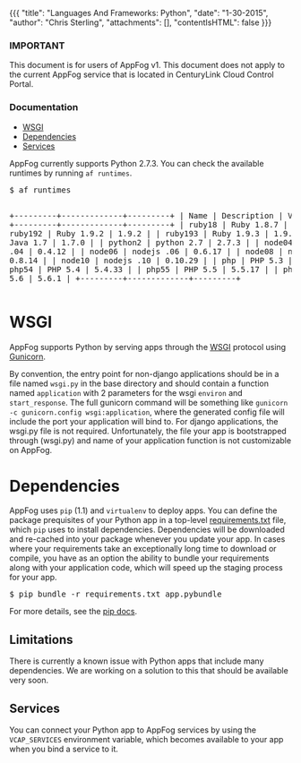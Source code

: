 {{{
  "title": "Languages And Frameworks: Python",
  "date": "1-30-2015",
  "author": "Chris Sterling",
  "attachments": [],
  "contentIsHTML": false
}}}

### IMPORTANT

This document is for users of AppFog v1. This document does not apply to the current AppFog service that is located in CenturyLink Cloud Control Portal.

### Documentation

<ul>
<li><a href="#wsgi">WSGI</a></li>
<li><a href="#dependencies">Dependencies</a></li>
<li><a href="#services">Services</a></li>
</ul>
<p>AppFog currently supports Python 2.7.3. You can check the available runtimes by running <code>af runtimes</code>.</p>
<pre>$ af runtimes

+---------+-------------+---------+
| Name    | Description | Version |
+---------+-------------+---------+
| ruby18  | Ruby 1.8.7  | 1.8.7   |
| ruby192 | Ruby 1.9.2  | 1.9.2   |
| ruby193 | Ruby 1.9.3  | 1.9.3   |
| java    | Java 1.7    | 1.7.0   |
| python2 | python 2.7  | 2.7.3   |
| node04  | nodejs .04  | 0.4.12  |
| node06  | nodejs .06  | 0.6.17  |
| node08  | nodejs .08  | 0.8.14  |
| node10  | nodejs .10  | 0.10.29 |
| php     | PHP 5.3     | 5.3.10  |
| php54   | PHP 5.4     | 5.4.33  |
| php55   | PHP 5.5     | 5.5.17  |
| php56   | PHP 5.6     | 5.6.1   |
+---------+-------------+---------+
</pre>
<h1 id="wsgi">WSGI</h1>
<p>AppFog supports Python by serving apps through the <a href="http://wsgi.readthedocs.org/en/latest/index.html">WSGI</a> protocol using <a href="http://gunicorn.org/">Gunicorn</a>.</p>
<p>By convention, the entry point for non-django applications should be in a file named <code>wsgi.py</code> in the base directory and should contain a function named <code>application</code> with 2 parameters for the wsgi <code>environ</code> and <code>start_response</code>. The full gunicorn command will be something like <code>gunicorn -c gunicorn.config wsgi:application</code>, where the generated config file will include the port your application will bind to. For django applications, the wsgi.py file is not required. Unfortunately, the file your app is bootstrapped through (wsgi.py) and name of your application function is not customizable on AppFog.</p>
<h1 id="dependencies">Dependencies</h1>
<p>AppFog uses <code>pip</code> (1.1) and <code>virtualenv</code> to deploy apps. You can define the package prequisites of your Python app in a top-level <a href="https://pip.pypa.io/en/1.1/requirements.html">requirements.txt</a> file, which <code>pip</code> uses to install dependencies. Dependencies will be downloaded and re-cached into your package whenever you update your app. In cases where your requirements take an exceptionally long time to download or compile, you have as an option the ability to bundle your requirements along with your application code, which will speed up the staging process for your app.</p>
<pre>$ pip bundle -r requirements.txt app.pybundle
</pre>
<p>For more details, see the <a href="http://www.pip-installer.org/en/1.1/usage.html#bundles">pip docs</a>.</p>
<h2>Limitations</h2>
<p>There is currently a known issue with Python apps that include many dependencies. We are working on a solution to this that should be available very soon.</p>
<h2 id="services">Services</h2>
<p>You can connect your Python app to AppFog services by using the <code>VCAP_SERVICES</code> environment variable, which becomes available to your app when you bind a service to it.</p>
